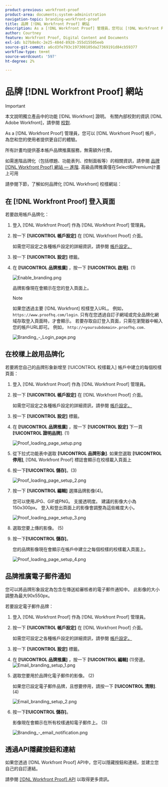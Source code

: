 ```yaml
---
product-previous: workfront-proof
product-area: documents;system-administration
navigation-topic: branding-workfront-proof
title: 品牌 [!DNL Workfront Proof] 網站
description: As a [!DNL Workfront Proof] 管理員，您可以 [!DNL Workfront Proof] 帳戶，為您和您的使用者提供更自訂的體驗。
author: Courtney
feature: Workfront Proof, Digital Content and Documents
exl-id: b27b8e8c-2e25-484d-8928-355d15505eeb
source-git-commit: a6cd3fe793c197308105da27369191d84cb59377
workflow-type: tm+mt
source-wordcount: '597'
ht-degree: 2%

---
```


# 品牌 [!DNL Workfront Proof] 網站

>[!IMPORTANT]
>
>本文說明獨立產品中的功能 [!DNL Workfront] 證明。 有關內部校對的資訊 [!DNL Adobe Workfront]，請參閱 [校對](../../../review-and-approve-work/proofing/proofing.md).

As a [!DNL Workfront Proof] 管理員，您可以 [!DNL Workfront Proof] 帳戶，為您和您的使用者提供更自訂的體驗。

所有計畫均提供基本帳戶品牌推廣服務，無需額外付費。

如需進階品牌化（包括標題、功能表列、控制面板等）的相關資訊，請參閱 [品牌 [!DNL Workfront Proof] 網站 — 進階](../../../workfront-proof/wp-acct-admin/branding/brand-wp-site-advanced.md). 高級品牌推廣僅在Select和Premium計畫上可用

請參閱下節，了解如何品牌化 [!DNL Workfront] 校樣網站：

## 在 [!DNL Workfront Proof] 登入頁面

若要啟用帳戶品牌化：

1. 登入 [!DNL Workfront Proof] 作為 [!DNL Workfront Proof] 管理員。
1. 按一下 **[!UICONTROL 帳戶設定]** 在 [!DNL Workfront Proof] 介面。

   如需您可設定之各種帳戶設定的詳細資訊，請參閱 [帳戶設定。](https://support.workfront.com/hc/en-us/sections/115000912147-Account-Settings)

1. 按一下 **[!UICONTROL 設定]** 標籤。
1. 在 **[!UICONTROL 品牌推廣]** ，按一下 **[!UICONTROL 啟用]**. (1)

   ![Enable_branding.png](assets/enable-branding-350x177.png)

   品牌影像現在會顯示在您的登入頁面上。

   >[!NOTE]
   >
   >如果您透過主要 [!DNL Workfront] 校樣登入URL。 例如， `https://www.proofhq.com/login`. 只有在您透過自訂子網域或完全品牌化網域存取登入頁面時，才會顯示。 若要存取自訂登入頁面，只需在瀏覽器中輸入您的帳戶URL即可。 例如， `http://<yoursubdomain>.proofhq.com.`<!--For more information about fully branded domains, see "Fully Branded Domains" in the article [Configure a branded domain in [!DNL Workfront Proof]](../../../workfront-proof/wp-acct-admin/branding/configure-branded-domain-in-wp.md).-->

   ![Branding_-_Login_page.png](assets/branding---login-page-350x198.png)

## 在校樣上啟用品牌化

若要將您自己的品牌形象新增至 [!UICONTROL 校樣載入] 帳戶中建立的每個校樣頁面：

1. 登入 [!DNL Workfront Proof] 作為 [!DNL Workfront Proof] 管理員。
1. 按一下 **[!UICONTROL 帳戶設定]** 在 [!DNL Workfront Proof] 介面。

   如需您可設定之各種帳戶設定的詳細資訊，請參閱 [帳戶設定。](https://support.workfront.com/hc/en-us/sections/115000912147-Account-Settings)

1. 按一下 **[!UICONTROL 設定]** 標籤。
1. 在 **[!UICONTROL 品牌推廣]** ，按一下 **[!UICONTROL 設定]** 下一頁 **[!UICONTROL 證明品牌]**. (1)

   ![Proof_loading_page_setup.png](assets/proof-loading-page-setup-350x159.png)

1. 從下拉式功能表中選取 **[!UICONTROL 品牌形象]**.
如果您選取 **[!UICONTROL 停用]**, [!DNL Workfront Proof] 標誌會顯示在校樣載入頁面上

1. 按一下&#x200B;**[!UICONTROL 儲存]**。(3)

   ![Proof_loading_page_setup_2.png](assets/proof-loading-page-setup-2-350x164.png)

1. 按一下 **[!UICONTROL 編輯]** 選擇品牌影像(4)。

   您可以使用JPG、GIF或PNG。 支援透明度。 建議的影像大小為150x300px。 登入和登出頁面上的影像會調整為這些維度大小。

   ![Proof_loading_page_setup_3.png](assets/proof-loading-page-setup-3-350x116.png)

1. 選取您要上傳的影像。 (5)
1. 按一下&#x200B;**[!UICONTROL 儲存]**。

   您的品牌影像現在會顯示在帳戶中建立之每個校樣的校樣載入頁面上。

   ![Proof_loading_page_setup_4.png](assets/proof-loading-page-setup-4-350x97.png)

## 品牌推廣電子郵件通知

您可以將品牌形象設定為包含在傳送給審核者的電子郵件通知中。 此影像的大小調整為最大90x550px。

若要設定電子郵件品牌：

1. 登入 [!DNL Workfront Proof] 作為 [!DNL Workfront Proof] 管理員。
1. 按一下 **[!UICONTROL 帳戶設定]** 在 [!DNL Workfront Proof] 介面。

   如需您可設定之各種帳戶設定的詳細資訊，請參閱 [帳戶設定。](https://support.workfront.com/hc/en-us/sections/115000912147-Account-Settings)

1. 按一下 **[!UICONTROL 設定]** 標籤。
1. 在 **[!UICONTROL 品牌推廣]** ，按一下 **[!UICONTROL 編輯]** (1)旁邊。
   ![Email_branding_setup_1.png](assets/email-branding-setup-1-350x227.png)

1. 選取您要用於品牌化電子郵件的影像。 (2)

   如果您已設定電子郵件品牌，且想要停用，請按一下 **[!UICONTROL 清除]**. (4)

   ![Email_branding_setup_2.png](assets/email-branding-setup-2-350x96.png)

1. 按一下&#x200B;**[!UICONTROL 儲存]**。

   影像現在會顯示在所有校樣通知電子郵件上。 (3)

   ![Branding_-_email_notification.png](assets/branding---email-notification-350x195.png)

<!--
<h2 data-mc-conditions="QuicksilverOrClassic.Draft mode">Custom Sub-Domains</h2>
-->

<!--
<p data-mc-conditions="QuicksilverOrClassic.Draft mode">You can add your brand name to your Workfront Proof account URL. For example, your URL might look like this:</p>
-->

<!--
<p data-mc-conditions="QuicksilverOrClassic.Draft mode"><strong>http://yoursubdomain.proofhq.com</strong> </p>
-->

<!--
<p data-mc-conditions="QuicksilverOrClassic.Draft mode">This customization is also included in all your proof links, as well as in the 'From' email address for your proof notifications.</p>
-->

<!--
<p data-mc-conditions="QuicksilverOrClassic.Draft mode">For more information on how to set up a branded sub-domain, see <a href="../../../workfront-proof/wp-acct-admin/branding/configure-branded-domain-in-wp.md" class="MCXref xref">Configure a branded domain in Workfront Proof</a></p>
-->

## 透過API隱藏按鈕和連結

如果您透過 [!DNL Workfront Proof] API中，您可以隱藏按鈕和連結，並建立您自己的自訂連結。

請參閱 [[!DNL Workfront Proof] API](http://api.proofhq.com/) 以取得更多資訊。
